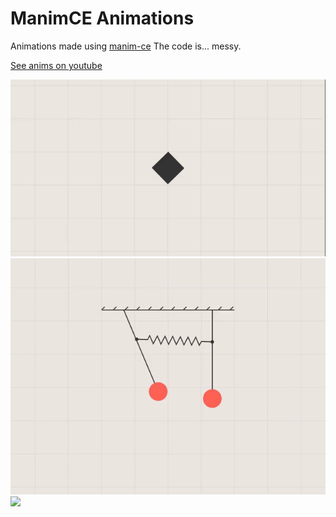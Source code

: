 # ManimCE Animations
Animations made using [manim-ce](https://manim.community)
The code is... messy.

[See anims on youtube](https://youtube.com/c/Radiium)

<img src=demo/Shatter.gif width=640>
<img src=demo/Pendulums.gif width=640>
<img src=demo/Rolling.gif width=640>
